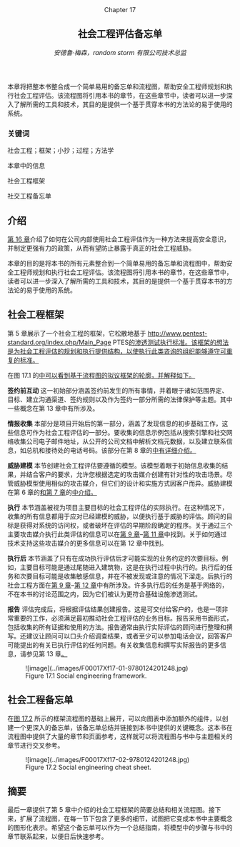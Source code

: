 <section epub:type="chapter">

<header>Chapter 17

# 社会工程评估备忘单

<address>

安德鲁·梅森，random storm 有限公司技术总监

</address>

</header>

<section class="abstract" epub:type="preamble" id="AB0010">

本章将把整本书整合成一个简单易用的备忘单和流程图，帮助安全工程师规划和执行社会工程评估。该流程图将引用本书的章节，在这些章节中，读者可以进一步深入了解所需的工具和技术，其目的是提供一个基于贯穿本书的方法论的易于使用的系统。

</section>

<section epub:type="keyword">

### 关键词

社会工程；框架；小抄；过程；方法学

</section>

本章中的信息

社会工程框架

社交工程备忘单

<section id="S0010">

## 介绍

[第 16 章](16.html)介绍了如何在公司内部使用社会工程评估作为一种方法来提高安全意识，并制定更强有力的政策，从而有望防止暴露于真正的社会工程威胁。

本章的目的是将本书的所有元素整合到一个简单易用的备忘单和流程图中，帮助安全工程师规划和执行社会工程评估。该流程图将引用本书的章节，在这些章节中，读者可以进一步深入了解所需的工具和技术，其目的是提供一个基于贯穿本书的方法论的易于使用的系统。

</section>

<section id="S0015">

## 社会工程框架

第 5 章展示了一个社会工程的框架，它松散地基于 http://www.pentest-standard.org/index.php/Main_Page PTES[的渗透测试执行标准。该框架的想法是为社会工程评估的规划和执行提供结构，以使执行此类咨询的组织能够遵守可重复的标准。](http://www.pentest-standard.org/index.php/Main_Page)

在图 17.1 的[中可以看到基于流程图的拟议框架的轮廓，并解释如下。](#F0010)

**签约前互动**
这一初始部分涵盖签约前发生的所有事情，并着眼于诸如范围界定、目标、建立沟通渠道、签约规则以及作为签约一部分所需的法律保护等主题。其中一些概念在第 13 章中有所涉及。

**情报收集**
本部分是项目开始后的第一部分，涵盖了发现信息的初步基础工作，这些信息可作为社会工程评估的一部分。要收集的信息示例包括从搜索引擎和社交网络收集公司电子邮件地址，从公开的公司文档中解析文档元数据，以及建立联系信息，如总机和接待处的电话号码。该部分在第 8 章的[中有详细介绍。](08.html)

**威胁建模**
本节创建社会工程评估要遵循的模型。该模型着眼于初始信息收集的结果，并结合客户的要求，允许您根据选定的攻击媒介创建有针对性的攻击场景。尽管威胁模型使用相似的攻击媒介，但它们的设计和实施方式因客户而异。威胁建模在第 6 章的[和第 7 章](06.html)的[中介绍。](07.html)

**执行**
本节涵盖被视为项目主要目标的社会工程评估的实际执行。在这种情况下，收集的所有信息都用于应对已经建模的威胁，以便执行基于威胁的评估。顾问的目标是获得对系统的访问权，或者破坏在评估的早期阶段确定的程序。关于通过三个主要攻击媒介执行此类评估的信息可以在[第 9 章](09.html)–[第 11 章](11.html)中找到。关于如何通过技术支持这些攻击媒介的更多信息可以在第 12 章中找到。

**执行后**
本节涵盖了只有在成功执行评估后才可能实现的业务约定的次要目标。例如，主要目标可能是通过尾随进入建筑物，这是在执行过程中执行的。执行后的任务和次要目标可能是收集敏感信息，并在不被发现或注意的情况下溜走。后执行的社会工程方面在[第 9 章](09.html)–[第 12 章](12.html)中有所涉及。许多执行后的任务是基于网络的，不在本书的讨论范围之内，因为它们被认为更符合基础设施渗透测试。

**报告**
评估完成后，将根据评估结果创建报告。这是可交付给客户的，也是一项非常重要的工作，必须满足最初推动社会工程评估的业务目标。报告采用书面形式，包括收集的所有证据和使用的方法。报告通常由执行实际评估的顾问进行整理和撰写。还建议让顾问可以口头介绍调查结果，或者至少可以参加电话会议，回答客户可能提出的有关已执行评估的任何问题。有关收集信息和撰写实际报告的更多信息，请参见第 13 章[。](13.html)

<figure class="fig">![image](../images/F00017Xf17-01-9780124201248.jpg)

<figcaption class="figleg">Figure 17.1 Social engineering framework.</figcaption>

</figure>

</section>

<section id="S0020">

## 社会工程备忘单

在[图 17.2](#F0015) 所示的框架流程图的基础上展开，可以向图表中添加额外的组件，以创建一个更深入的备忘单，该备忘单总结并链接到本书中提供的关键概念。这本书在流程图中提供了大量的章节和页面参考，这样就可以将流程图与书中与主题相关的章节进行交叉参考。

<figure class="fig">![image](../images/F00017Xf17-02-9780124201248.jpg)

<figcaption class="figleg">Figure 17.2 Social engineering cheat sheet.</figcaption>

</figure>

</section>

<section id="S0025">

## 摘要

最后一章提供了第 5 章中介绍的社会工程框架的简要总结和相关流程图。接下来，扩展了流程图，在每一节下包含了更多的细节，试图把它变成本书中主要概念的图形化表示。希望这个备忘单可以作为一个总结指南，将模型中的步骤与书中的章节联系起来，以便日后快速参考。

</section>

</section>